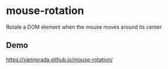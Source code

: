 # mouse-rotation

Rotate a DOM element when the mouse moves around its center

## Demo

https://yannprada.github.io/mouse-rotation/
